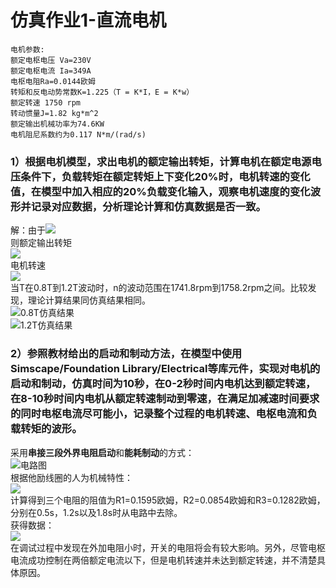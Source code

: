 # 仿真作业1-直流电机
```
电机参数:
额定电枢电压 Va=230V
额定电枢电流 Ia=349A
电枢电阻Ra=0.0144欧姆
转矩和反电动势常数K=1.225（T = K*I，E = K*w）
额定转速 1750 rpm
转动惯量J=1.82 kg*m^2
额定输出机械功率为74.6KW
电机阻尼系数约为0.117 N*m/(rad/s)
```  
### 1）根据电机模型，求出电机的额定输出转矩，计算电机在额定电源电压条件下，负载转矩在额定转矩上下变化20%时，电机转速的变化值，在模型中加入相应的20%负载变化输入，观察电机速度的变化波形并记录对应数据，分析理论计算和仿真数据是否一致。  
解：由于![](https://raw.githubusercontent.com/Argomota/homework/master/U201610982/%E4%BB%BF%E7%9C%9F%E4%BD%9C%E4%B8%9A1-%E7%9B%B4%E6%B5%81%E7%94%B5%E6%9C%BA/%E9%98%BB%E5%B0%BC%E7%B3%BB%E6%95%B0.PNG)  
则额定输出转矩  
![](https://github.com/Argomota/homework/raw/master/U201610982/%E4%BB%BF%E7%9C%9F%E4%BD%9C%E4%B8%9A1-%E7%9B%B4%E6%B5%81%E7%94%B5%E6%9C%BA/%E8%BE%93%E5%87%BA%E8%BD%AC%E7%9F%A9.PNG)  
电机转速  
![](https://raw.githubusercontent.com/Argomota/homework/master/U201610982/%E4%BB%BF%E7%9C%9F%E4%BD%9C%E4%B8%9A1-%E7%9B%B4%E6%B5%81%E7%94%B5%E6%9C%BA/%E8%BD%AC%E9%80%9F%E8%AE%A1%E7%AE%97%E5%85%AC%E5%BC%8F.PNG)  
当T在0.8T到1.2T波动时，n的波动范围在1741.8rpm到1758.2rpm之间。比较发现，理论计算结果同仿真结果相同。  
![0.8T仿真结果](https://github.com/Argomota/homework/raw/master/U201610982/%E4%BB%BF%E7%9C%9F%E4%BD%9C%E4%B8%9A1-%E7%9B%B4%E6%B5%81%E7%94%B5%E6%9C%BA/0.8T%E4%BB%BF%E7%9C%9F.png)  
![1.2T仿真结果](https://raw.githubusercontent.com/Argomota/homework/master/U201610982/%E4%BB%BF%E7%9C%9F%E4%BD%9C%E4%B8%9A1-%E7%9B%B4%E6%B5%81%E7%94%B5%E6%9C%BA/1.2T%E4%BB%BF%E7%9C%9F.png)  
### 2）参照教材给出的启动和制动方法，在模型中使用Simscape/Foundation Library/Electrical等库元件，实现对电机的启动和制动，仿真时间为10秒，在0-2秒时间内电机达到额定转速，在8-10秒时间内电机从额定转速制动到零速，在满足加减速时间要求的同时电枢电流尽可能小，记录整个过程的电机转速、电枢电流和负载转矩的波形。  
采用**串接三段外界电阻启动**和**能耗制动**的方式：  
![电路图](https://raw.githubusercontent.com/Argomota/homework/master/U201610982/%E4%BB%BF%E7%9C%9F%E4%BD%9C%E4%B8%9A1-%E7%9B%B4%E6%B5%81%E7%94%B5%E6%9C%BA/%E7%94%B5%E8%B7%AF%E5%9B%BE.PNG)  
根据他励线圈的人为机械特性：  
![](https://github.com/Argomota/homework/raw/master/U201610982/%E4%BB%BF%E7%9C%9F%E4%BD%9C%E4%B8%9A1-%E7%9B%B4%E6%B5%81%E7%94%B5%E6%9C%BA/%E4%BA%BA%E4%B8%BA%E6%9C%BA%E6%A2%B0%E7%89%B9%E6%80%A7.PNG)  
计算得到三个电阻的阻值为R1=0.1595欧姆，R2=0.0854欧姆和R3=0.1282欧姆，分别在0.5s，1.2s以及1.8s时从电路中去除。  
获得数据：  
![](https://raw.githubusercontent.com/Argomota/homework/master/U201610982/%E4%BB%BF%E7%9C%9F%E4%BD%9C%E4%B8%9A1-%E7%9B%B4%E6%B5%81%E7%94%B5%E6%9C%BA/%E6%95%B0%E6%8D%AE.PNG)  
在调试过程中发现在外加电阻小时，开关的电阻将会有较大影响。另外，尽管电枢电流成功控制在两倍额定电流以下，但是电机转速并未达到额定转速，并不清楚具体原因。
